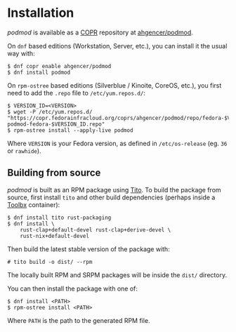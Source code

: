 # Installation

*podmod* is available as a [COPR](https://docs.fedoraproject.org/en-US/infra/sysadmin_guide/copr/) repository
at [ahgencer/podmod](https://copr.fedorainfracloud.org/coprs/ahgencer/podmod/).

On `dnf` based editions (Workstation, Server, etc.), you can install it the usual way with:

    $ dnf copr enable ahgencer/podmod
    $ dnf install podmod

On `rpm-ostree` based editions (Silverblue / Kinoite, CoreOS, etc.), you first need to add the `.repo` file
to `/etc/yum.repos.d/`:

    $ VERSION_ID=<VERSION>
    $ wget -P /etc/yum.repos.d/ "https://copr.fedorainfracloud.org/coprs/ahgencer/podmod/repo/fedora-$VERSION_ID/ahgencer-podmod-fedora-$VERSION_ID.repo"
    $ rpm-ostree install --apply-live podmod

Where `VERSION` is your Fedora version, as defined in `/etc/os-release` (eg. `36` or `rawhide`).

## Building from source

*podmod* is built as an RPM package using [Tito](https://github.com/rpm-software-management/tito). To build the package
from source, first install `tito` and other build dependencies (perhaps inside
a [Toolbx](https://docs.fedoraproject.org/en-US/fedora-silverblue/toolbox/) container):

    $ dnf install tito rust-packaging
    $ dnf install \
        rust-clap+default-devel rust-clap+derive-devel \
        rust-nix+default-devel

Then build the latest stable version of the package with:

    # tito build -o dist/ --rpm

The locally built RPM and SRPM packages will be inside the `dist/` directory.

You can then install the package with one of:

    $ dnf install <PATH>
    $ rpm-ostree install <PATH>

Where `PATH` is the path to the generated RPM file.
